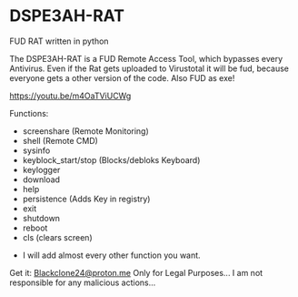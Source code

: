 # DSPE3AH-RAT
FUD RAT written in python 


The DSPE3AH-RAT is a FUD Remote Access Tool, which bypasses every Antivirus. Even if the Rat gets uploaded to Virustotal it will be fud, because everyone gets a other version of the code. Also FUD as exe!

https://youtu.be/m4OaTViUCWg

Functions:
+ screenshare (Remote Monitoring)
+ shell (Remote CMD)
+ sysinfo
+ keyblock_start/stop (Blocks/debloks Keyboard)
+ keylogger
+ download
+ help
+ persistence (Adds Key in registry)
+ exit
+ shutdown
+ reboot
+ cls (clears screen)
- I will add almost every other function you want.

Get it: Blackclone24@proton.me
Only for Legal Purposes...
I am not responsible for any malicious actions...
